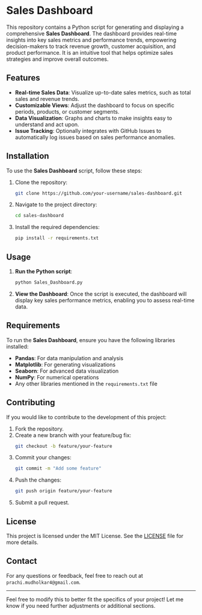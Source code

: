 # Sales Dashboard

This repository contains a Python script for generating and displaying a comprehensive **Sales Dashboard**. The dashboard provides real-time insights into key sales metrics and performance trends, empowering decision-makers to track revenue growth, customer acquisition, and product performance. It is an intuitive tool that helps optimize sales strategies and improve overall outcomes.

## Features

- **Real-time Sales Data**: Visualize up-to-date sales metrics, such as total sales and revenue trends.
- **Customizable Views**: Adjust the dashboard to focus on specific periods, products, or customer segments.
- **Data Visualization**: Graphs and charts to make insights easy to understand and act upon.
- **Issue Tracking**: Optionally integrates with GitHub Issues to automatically log issues based on sales performance anomalies.

## Installation

To use the **Sales Dashboard** script, follow these steps:

1. Clone the repository:
   ```bash
   git clone https://github.com/your-username/sales-dashboard.git
   ```
2. Navigate to the project directory:
   ```bash
   cd sales-dashboard
   ```

3. Install the required dependencies:
   ```bash
   pip install -r requirements.txt
   ```

## Usage

1. **Run the Python script**:
   ```bash
   python Sales_Dashboard.py
   ```

2. **View the Dashboard**:
   Once the script is executed, the dashboard will display key sales performance metrics, enabling you to assess real-time data.

## Requirements

To run the **Sales Dashboard**, ensure you have the following libraries installed:

- **Pandas**: For data manipulation and analysis
- **Matplotlib**: For generating visualizations
- **Seaborn**: For advanced data visualization
- **NumPy**: For numerical operations
- Any other libraries mentioned in the `requirements.txt` file

## Contributing

If you would like to contribute to the development of this project:

1. Fork the repository.
2. Create a new branch with your feature/bug fix:
   ```bash
   git checkout -b feature/your-feature
   ```
3. Commit your changes:
   ```bash
   git commit -m "Add some feature"
   ```
4. Push the changes:
   ```bash
   git push origin feature/your-feature
   ```
5. Submit a pull request.

## License

This project is licensed under the MIT License. See the [LICENSE](LICENSE) file for more details.

## Contact

For any questions or feedback, feel free to reach out at `prachi.mudholkar4@gmail.com`.

---

Feel free to modify this to better fit the specifics of your project! Let me know if you need further adjustments or additional sections.

